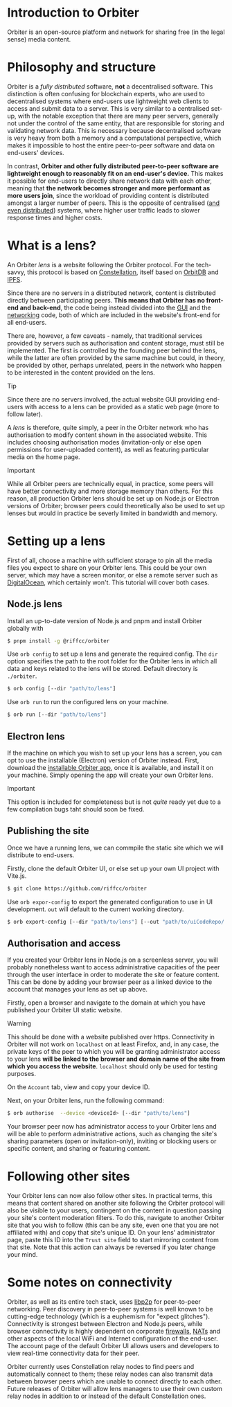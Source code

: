 # Introduction to Orbiter
Orbiter is an open-source platform and network for sharing free (in the legal sense) media content.

# Philosophy and structure
Orbiter is a *fully distributed* software, **not** a decentralised software. This distinction is often confusing for blockchain experts, who are used to decentralised systems where end-users use lightweight web clients to access and submit data to a server. This is very similar to a centralised set-up, with the notable exception that there are many peer servers, generally not under the control of the same entity, that are responsible for storing and validating network data. This is necessary because decentralised software is very heavy from both a memory and a computational perspective, which makes it impossible to host the entire peer-to-peer software and data on end-users' devices.

In contrast, **Orbiter and other fully distributed peer-to-peer software are lightweight enough to reasonably fit on an end-user's device.** This makes it possible for end-users to directly share network data with each other, meaning that **the network becomes stronger and more performant as more users join**, since the workload of providing content is distributed amongst a larger number of peers. This is the opposite of centralised ([and even distributed](https://en.wikipedia.org/wiki/CryptoKitties)) systems, where higher user traffic leads to slower response times and higher costs.

# What is a lens?
An Orbiter *lens* is a website following the Orbiter protocol. For the tech-savvy, this protocol is based on [Constellation](https://docu.réseau-constellation.ca), itself based on [OrbitDB](https://github.com/orbitdb/orbit-db) and [IPFS](https://docs.ipfs.tech/).

Since there are no servers in a distributed network, content is distributed directly between participating peers. **This means that Orbiter has no front-end and back-end**, the code being instead divided into the [GUI](https://github.com/riffcc/orbiter) and the [networking](https://github.com/riffcc/orbite-core) code, both of which are included in the website's front-end for all end-users. 

There are, however, a few caveats - namely, that traditional services provided by servers such as authorisation and content storage, must still be implemented. The first is controlled by the founding peer behind the lens, while the latter are often provided by the same machine but could, in theory, be provided by other, perhaps unrelated, peers in the network who happen to be interested in the content provided on the lens.

> [!TIP]  
> Since there are no servers involved, the actual website GUI providing end-users with access to a lens can be provided as a static web page (more to follow later).

A *lens* is therefore, quite simply, a peer in the Orbiter network who has authorisation to modify content shown in the associated website. This includes choosing authorisation modes (invitation-only or else open permissions for user-uploaded content), as well as featuring particular media on the home page. 

> [!IMPORTANT]  
> While all Orbiter peers are technically equal, in practice, some peers will have better connectivity and more storage memory than others. For this reason, all production Orbiter lens should be set up on Node.js or Electron versions of Orbiter; browser peers could theoretically also be used to set up lenses but would in practice be severly limited in bandwidth and memory.

# Setting up a lens
First of all, choose a machine with sufficient storage to pin all the media files you expect to share on your Orbiter lens. This could be your own server, which may have a screen monitor, or else a remote server such as [DigitalOcean](https://www.digitalocean.com/), which certainly won't. This tutorial will cover both cases.

## Node.js lens
Install an up-to-date version of Node.js and pnpm and install Orbiter globally with 

```bash
$ pnpm install -g @riffcc/orbiter
```

Use `orb config` to set up a lens and generate the required config. The `dir` option specifies the path to the root folder for the Orbiter lens in which all data and keys related to the lens will be stored. Default directory is `./orbiter`.

```sh
$ orb config [--dir "path/to/lens"]
```

Use `orb run` to run the configured lens on your machine.

```sh
$ orb run [--dir "path/to/lens"]
```

## Electron lens
If the machine on which you wish to set up your lens has a screen, you can opt to use the installable (Electron) version of Orbiter instead. First, download the [installable Orbiter app](https://github.com/riffcc/orbiter/releases), once it is available, and install it on your machine. Simply opening the app will create your own Orbiter lens.

> [!IMPORTANT]  
> This option is included for completeness but is not *quite* ready yet due to a few compilation bugs taht should soon be fixed.

## Publishing the site
Once we have a running lens, we can commpile the static site which we will distribute to end-users.

Firstly, clone the default Orbiter UI, or else set up your own UI project with Vite.js.
```sh
$ git clone https://github.com/riffcc/orbiter
```

Use `orb expor-config` to  export the generated configuration to use in UI development. `out` will default to the current working directory.

```sh
$ orb export-config [--dir "path/to/lens"] [--out "path/to/uiCodeRepo/.env"]
```

## Authorisation and access
If you created your Orbiter lens in Node.js on a screenless server, you will probably nonetheless want to access administrative capacities of the peer through the user interface in order to moderate the site or feature content. This can be done by adding your browser peer as a linked device to the account that manages your lens as set up above.

Firstly, open a browser and navigate to the domain at which you have published your Orbiter UI static website.

> [!WARNING]  
> This should be done with a website published over https. Connectivity in Orbiter will not work on `localhost` on at least Firefox, and, in any case, the private keys of the peer to which you will be granting administrator access to your lens **will be linked to the browser and domain name of the site from which you access the website**. `localhost` should only be used for testing purposes.

On the `Account` tab, view and copy your device ID.

Next, on your Orbiter lens, run the following command:

```sh
$ orb authorise  --device <deviceId> [--dir "path/to/lens"]
```

Your browser peer now has administrator access to your Orbiter lens and will be able to perform administrative actions, such as changing the site's sharing parameters (open or invitation-only), inviting or blocking users or specific content, and sharing or featuring content.

# Following other sites
Your Orbiter lens can now also follow other sites. In practical terms, this means that content shared on another site following the Orbiter protocol will also be visible to your users, contingent on the content in question passing your site's content moderation filters. To do this, navigate to another Orbiter site that you wish to follow (this can be any site, even one that you are not affiliated with) and copy that site's unique ID. On your lens' administrator page, paste this ID into the `Trust site` field to start mirroring content from that site. Note that this action can always be reversed if you later change your mind.

# Some notes on connectivity
Orbiter, as well as its entire tech stack, uses [libp2p](https://connectivity.libp2p.io/) for peer-to-peer networking. Peer discovery in peer-to-peer systems is well known to be cutting-edge technology (which is a euphemism for "expect glitches"). Connectivity is strongest between Electron and Node.js peers, while browser connectivity is highly dependent on corporate [firewalls](https://docs.libp2p.io/concepts/nat/hole-punching/), [NATs](https://docs.libp2p.io/concepts/nat/) and other aspects of the local WiFi and Internet configuration of the end-user. The account page of the default Orbiter UI allows users and developers to view real-time connectivity data for their peer.

Orbiter currently uses Constellation relay nodes to find peers and automatically connect to them; these relay nodes can also transmit data between browser peers which are unable to connect directly to each other. Future releases of Orbiter will allow lens managers to use their own custom relay nodes in addition to or instead of the default Constellation ones.
